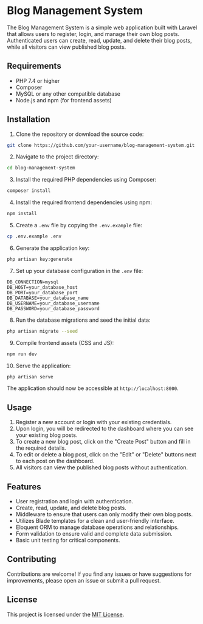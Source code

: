 
# Blog Management System

The Blog Management System is a simple web application built with Laravel that allows users to register, login, and manage their own blog posts. Authenticated users can create, read, update, and delete their blog posts, while all visitors can view published blog posts.

## Requirements

- PHP 7.4 or higher
- Composer
- MySQL or any other compatible database
- Node.js and npm (for frontend assets)

## Installation

1. Clone the repository or download the source code:

```bash
git clone https://github.com/your-username/blog-management-system.git
```

2. Navigate to the project directory:

```bash
cd blog-management-system
```

3. Install the required PHP dependencies using Composer:

```bash
composer install
```

4. Install the required frontend dependencies using npm:

```bash
npm install
```

5. Create a `.env` file by copying the `.env.example` file:

```bash
cp .env.example .env
```

6. Generate the application key:

```bash
php artisan key:generate
```

7. Set up your database configuration in the `.env` file:

```
DB_CONNECTION=mysql
DB_HOST=your_database_host
DB_PORT=your_database_port
DB_DATABASE=your_database_name
DB_USERNAME=your_database_username
DB_PASSWORD=your_database_password
```

8. Run the database migrations and seed the initial data:

```bash
php artisan migrate --seed
```

9. Compile frontend assets (CSS and JS):

```bash
npm run dev
```

10. Serve the application:

```bash
php artisan serve
```

The application should now be accessible at `http://localhost:8000`.

## Usage

1. Register a new account or login with your existing credentials.
2. Upon login, you will be redirected to the dashboard where you can see your existing blog posts.
3. To create a new blog post, click on the "Create Post" button and fill in the required details.
4. To edit or delete a blog post, click on the "Edit" or "Delete" buttons next to each post on the dashboard.
5. All visitors can view the published blog posts without authentication.

## Features

- User registration and login with authentication.
- Create, read, update, and delete blog posts.
- Middleware to ensure that users can only modify their own blog posts.
- Utilizes Blade templates for a clean and user-friendly interface.
- Eloquent ORM to manage database operations and relationships.
- Form validation to ensure valid and complete data submission.
- Basic unit testing for critical components.

## Contributing

Contributions are welcome! If you find any issues or have suggestions for improvements, please open an issue or submit a pull request.

## License

This project is licensed under the [MIT License](LICENSE).
